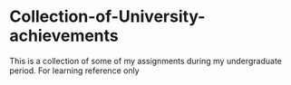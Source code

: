 # Collection-of-University-achievements
This is a collection of some of my assignments during my undergraduate period.
For learning reference only
